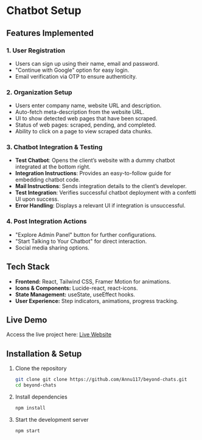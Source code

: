 # Chatbot Setup

## Features Implemented
### 1. User Registration
- Users can sign up using their name, email and password.
- "Continue with Google" option for easy login.
- Email verification via OTP to ensure authenticity.

### 2. Organization Setup
- Users enter company name, website URL and description.
- Auto-fetch meta-description from the website URL.
- UI to show detected web pages that have been scraped.
- Status of web pages: scraped, pending, and completed.
- Ability to click on a page to view scraped data chunks.

### 3. Chatbot Integration & Testing
- **Test Chatbot**: Opens the client’s website with a dummy chatbot integrated at the bottom right.
- **Integration Instructions**: Provides an easy-to-follow guide for embedding chatbot code.
- **Mail Instructions**: Sends integration details to the client’s developer.
- **Test Integration**: Verifies successful chatbot deployment with a confetti UI upon success.
- **Error Handling**: Displays a relevant UI if integration is unsuccessful.

### 4. Post Integration Actions
- "Explore Admin Panel" button for further configurations.
- "Start Talking to Your Chatbot" for direct interaction.
- Social media sharing options.

## Tech Stack
- **Frontend:** React, Tailwind CSS, Framer Motion for animations.
- **Icons & Components:** Lucide-react, react-icons.
- **State Management:** useState, useEffect hooks.
- **User Experience:** Step indicators, animations, progress tracking.

## Live Demo
Access the live project here: 
<a href="https://beyond-chats-beta.vercel.app/" target="_blank" rel="noopener noreferrer">Live Website</a>


## Installation & Setup
1. Clone the repository
   ```sh
   git clone git clone https://github.com/Annu117/beyond-chats.git
   cd beyond-chats
   ```
2. Install dependencies
   ```sh
   npm install
   ```
3. Start the development server
   ```sh
   npm start
   ```


